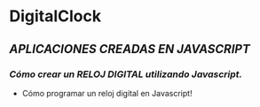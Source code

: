 # DigitalClock

## **_APLICACIONES CREADAS EN JAVASCRIPT_**

### **_Cómo crear un RELOJ DIGITAL utilizando Javascript._**

- Cómo programar un reloj digital en Javascript!
